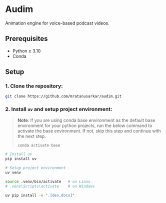 # Audim

Animation engine for voice-based podcast videos.

## Prerequisites

- Python ≥ 3.10
- Conda

## Setup

### 1. Clone the repository:

```bash
git clone https://github.com/mratanusarkar/audim.git
```

### 2. Install `uv` and setup project environment:

> **Note**: If you are using conda base environment as the default base environment for your python projects, run the below command to activate the base environment. If not, skip this step and continue with the next step.
>
> ```bash
> conda activate base
> ```

```bash
# Install uv
pip install uv

# Setup project environment
uv venv

source .venv/bin/activate   # on Linux
# .venv\Scripts\activate    # on Windows

uv pip install -e ".[dev,docs]"
```
